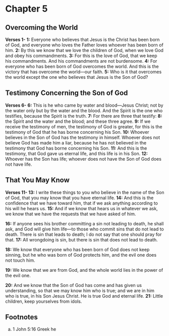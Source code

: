 # Chapter 5

## Overcoming the World

**Verses 1-**
**1:** Everyone who believes that Jesus is the Christ has been born of God, and everyone who loves the Father loves whoever has been born of him.
**2:** By this we know that we love the children of God, when we love God and obey his commandments.
**3:** For this is the love of God, that we keep his commandments. And his commandments are not burdensome.
**4:** For everyone who has been born of God overcomes the world. And this is the victory that has overcome the world—our faith.
**5:** Who is it that overcomes the world except the one who believes that Jesus is the Son of God?

## Testimony Concerning the Son of God

**Verses 6-**
**6:** This is he who came by water and blood—Jesus Christ; not by the water only but by the water and the blood. And the Spirit is the one who testifies, because the Spirit is the truth.
**7:** For there are three that testify:
**8:** the Spirit and the water and the blood; and these three agree.
**9:** If we receive the testimony of men, the testimony of God is greater, for this is the testimony of God that he has borne concerning his Son.
**10:** Whoever believes in the Son of God has the testimony in himself. Whoever does not believe God has made him a liar, because he has not believed in the testimony that God has borne concerning his Son.
**11:** And this is the testimony, that God gave us eternal life, and this life is in his Son.
**12:** Whoever has the Son has life; whoever does not have the Son of God does not have life.

## That You May Know

**Verses 11-**
**13:** I write these things to you who believe in the name of the Son of God, that you may know that you have eternal life.
**14:** And this is the confidence that we have toward him, that if we ask anything according to his will he hears us.
**15:** And if we know that hears us in whatever we ask, we know that we have the requests that we have asked of him.

**16:** If anyone sees his brother committing a sin not leading to death, he shall ask, and God will give him life—to those who commit sins that do not lead to death. There is sin that leads to death; I do not say that one should pray for that.
**17:** All wrongdoing is sin, but there is sin that does not lead to death.

**18:** We know that everyone who has been born of God does not keep sinning, but he who was born of God protects him, and the evil one does not touch him.

**19:** We know that we are from God, and the whole world lies in the power of the evil one.

**20:** And we know that the Son of God has come and has given us understanding, so that we may know him who is true; and we are in him who is true, in his Son Jesus Christ. He is true God and eternal life.
**21:** Little children, keep yourselves from idols.

## Footnotes

<ol type='a'>
	<li>1 John 5:16 Greek he</li>
</ol>

